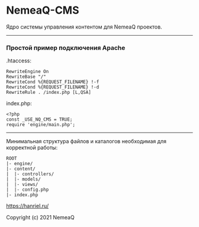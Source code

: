 # NemeaQ-CMS
Ядро системы управления контентом для NemeaQ проектов.

---

### Простой пример подключения Apache

.htaccess:

    RewriteEngine On
    RewriteBase "/"
    RewriteCond %{REQUEST_FILENAME} !-f
    RewriteCond %{REQUEST_FILENAME} !-d
    RewriteRule . /index.php [L,QSA]

index.php:

    <?php
    const _USE_NQ_CMS = TRUE;
    require 'engine/main.php';
---
Минимальная структура файлов и каталогов необходимая для корректной работы:

    ROOT
    |- engine/
    |- content/
    |  |- controllers/
    |  |- models/
    |  |- views/
    |  |- config.php
    |- index.php



https://hanriel.ru/

Copyright (c) 2021 NemeaQ